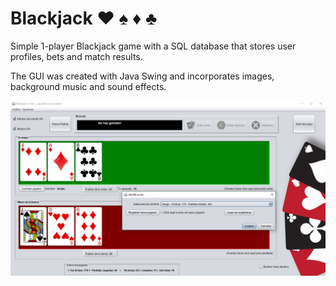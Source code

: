 # Blackjack ♥️ ♠️ ♦️ ♣️

Simple 1-player Blackjack game with a SQL database that stores user profiles, bets and match results.

The GUI was created with Java Swing and incorporates images, background music and sound effects.



![captura](/Blackjack/captura.png)
